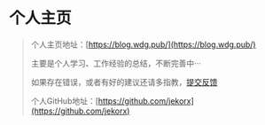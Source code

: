 # 个人主页

> 个人主页地址：[https://blog.wdg.pub/](https://blog.wdg.pub/)
>
> 主要是个人学习、工作经验的总结，不断完善中···
>
> 如果存在错误，或者有好的建议还请多指教，[提交反馈](https://github.com/jekorx/website/issues/new)
>
> 个人GitHub地址：[https://github.com/jekorx](https://github.com/jekorx)



